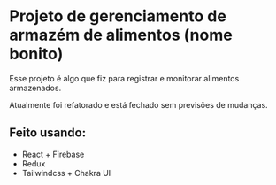 # Projeto de gerenciamento de armazém de alimentos (nome bonito)

Esse projeto é algo que fiz para registrar e monitorar alimentos armazenados.

Atualmente foi refatorado e está fechado sem previsões de mudanças.

## Feito usando:
- React + Firebase
- Redux
- Tailwindcss + Chakra UI
